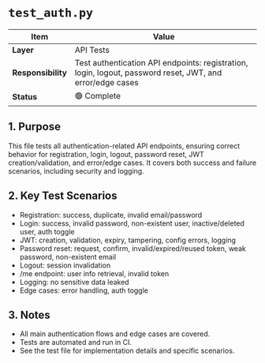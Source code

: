 # `test_auth.py`

| Item               | Value                                                                                                     |
| ------------------ | --------------------------------------------------------------------------------------------------------- |
| **Layer**          | API Tests                                                                                                 |
| **Responsibility** | Test authentication API endpoints: registration, login, logout, password reset, JWT, and error/edge cases |
| **Status**         | 🟢 Complete                                                                                               |

## 1. Purpose

This file tests all authentication-related API endpoints, ensuring correct behavior for registration, login, logout, password reset, JWT creation/validation, and error/edge cases. It covers both success and failure scenarios, including security and logging.

## 2. Key Test Scenarios

- Registration: success, duplicate, invalid email/password
- Login: success, invalid password, non-existent user, inactive/deleted user, auth toggle
- JWT: creation, validation, expiry, tampering, config errors, logging
- Password reset: request, confirm, invalid/expired/reused token, weak password, non-existent email
- Logout: session invalidation
- /me endpoint: user info retrieval, invalid token
- Logging: no sensitive data leaked
- Edge cases: error handling, auth toggle

## 3. Notes

- All main authentication flows and edge cases are covered.
- Tests are automated and run in CI.
- See the test file for implementation details and specific scenarios.
